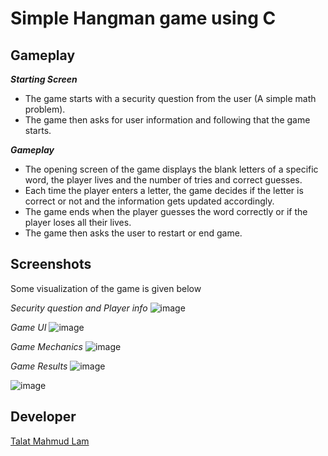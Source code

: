 # Simple Hangman game using C

## Gameplay

***Starting Screen***
  *  The game starts with a security question from the user (A simple math problem).
  *  The game then asks for user information and following that the game starts.

***Gameplay***
  *  The opening screen of the game displays the blank letters of a specific word, the player lives and the number of tries and correct guesses.
  *  Each time the player enters a letter, the game decides if the letter is correct or not and the information gets updated accordingly.
  *  The game ends when the player guesses the word correctly or if the player loses all their lives.
  *  The game then asks the user to restart or end game.
    
## Screenshots

Some visualization of the game is given below

*Security question and Player info*
![image](https://github.com/Laam24/Hangman_repo/assets/104143899/f0f992f7-bb81-4754-9bcf-e484d88e1c70)

*Game UI*
![image](https://github.com/Laam24/Hangman_repo/assets/104143899/57897ecc-0ee0-4a2e-8471-a78dbbdb1379)

*Game Mechanics*
![image](https://github.com/Laam24/Hangman_repo/assets/104143899/412aeae0-b35f-4f1c-a587-39eb124a3e90)

*Game Results*
![image](https://github.com/Laam24/Hangman_repo/assets/104143899/e65bb348-90d5-4f87-9dc9-c56057d44f1a)

![image](https://github.com/Laam24/Hangman_repo/assets/104143899/384968de-f700-49a1-8e67-3e87f40f2ba5)

## Developer
[Talat Mahmud Lam](https://www.linkedin.com/in/talat-lam-3745a0267/)













